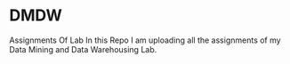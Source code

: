 # DMDW

Assignments Of Lab In this Repo I am uploading all the assignments of my Data Mining and Data Warehousing Lab.
